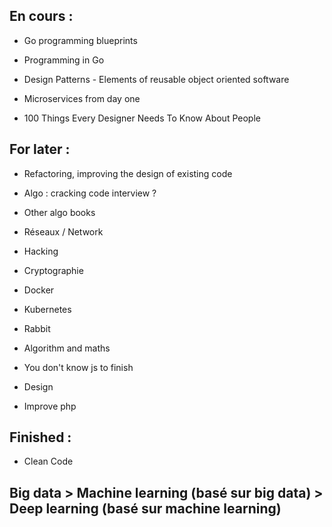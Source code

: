## En cours :

- Go programming blueprints

- Programming in Go

- Design Patterns - Elements of reusable object oriented software

- Microservices from day one

- 100 Things Every Designer Needs To Know About People

## For later :

- Refactoring, improving the design of existing code

- Algo : cracking code interview ?
- Other algo books

- Réseaux / Network
- Hacking
- Cryptographie

- Docker
- Kubernetes
- Rabbit

- Algorithm and maths
- You don't know js to finish
- Design
- Improve php

## Finished :

- Clean Code

## Big data > Machine learning (basé sur big data) > Deep learning (basé sur machine learning)
